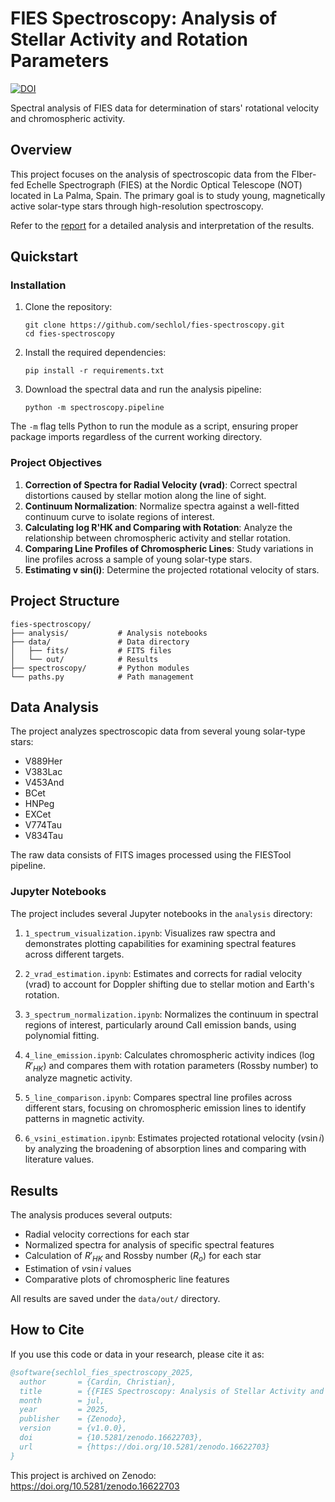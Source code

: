 # FIES Spectroscopy: Analysis of Stellar Activity and Rotation Parameters
[![DOI](https://zenodo.org/badge/1029184911.svg)](https://doi.org/10.5281/zenodo.16622703)

Spectral analysis of FIES data for determination of stars' rotational velocity and chromospheric activity.

## Overview

This project focuses on the analysis of spectroscopic data from the FIber-fed Echelle Spectrograph (FIES) at the Nordic Optical Telescope (NOT) located in La Palma, Spain. The primary goal is to study young, magnetically active solar-type stars through high-resolution spectroscopy.

Refer to the [report](analysis_report.pdf) for a detailed analysis and interpretation of the results.

## Quickstart

### Installation

1. Clone the repository:
   ```
   git clone https://github.com/sechlol/fies-spectroscopy.git
   cd fies-spectroscopy
   ```

2. Install the required dependencies:
   ```
   pip install -r requirements.txt
   ```

3. Download the spectral data and run the analysis pipeline:
   ```
   python -m spectroscopy.pipeline
   ```

The `-m` flag tells Python to run the module as a script, ensuring proper package imports regardless of the current working directory.


### Project Objectives

1. **Correction of Spectra for Radial Velocity (vrad)**: Correct spectral distortions caused by stellar motion along the line of sight.
2. **Continuum Normalization**: Normalize spectra against a well-fitted continuum curve to isolate regions of interest.
3. **Calculating log R'HK and Comparing with Rotation**: Analyze the relationship between chromospheric activity and stellar rotation.
4. **Comparing Line Profiles of Chromospheric Lines**: Study variations in line profiles across a sample of young solar-type stars.
5. **Estimating v sin(i)**: Determine the projected rotational velocity of stars.

## Project Structure

```
fies-spectroscopy/
├── analysis/           # Analysis notebooks
├── data/               # Data directory
│   ├── fits/           # FITS files
│   └── out/            # Results
├── spectroscopy/       # Python modules
└── paths.py            # Path management
```


## Data Analysis


The project analyzes spectroscopic data from several young solar-type stars:
- V889Her
- V383Lac
- V453And
- BCet
- HNPeg
- EXCet
- V774Tau
- V834Tau

The raw data consists of FITS images processed using the FIESTool pipeline.

### Jupyter Notebooks
The project includes several Jupyter notebooks in the `analysis` directory:

1. `1_spectrum_visualization.ipynb`: Visualizes raw spectra and demonstrates plotting capabilities for examining spectral features across different targets.

2. `2_vrad_estimation.ipynb`: Estimates and corrects for radial velocity (${\text{vrad}}$) to account for Doppler shifting due to stellar motion and Earth's rotation.

3. `3_spectrum_normalization.ipynb`: Normalizes the continuum in spectral regions of interest, particularly around ${\text{CaII}}$ emission bands, using polynomial fitting.

4. `4_line_emission.ipynb`: Calculates chromospheric activity indices ($\log R'_{HK}$) and compares them with rotation parameters (Rossby number) to analyze magnetic activity.

5. `5_line_comparison.ipynb`: Compares spectral line profiles across different stars, focusing on chromospheric emission lines to identify patterns in magnetic activity.

6. `6_vsini_estimation.ipynb`: Estimates projected rotational velocity ($v \sin i$) by analyzing the broadening of absorption lines and comparing with literature values.

## Results

The analysis produces several outputs:
- Radial velocity corrections for each star
- Normalized spectra for analysis of specific spectral features
- Calculation of $R'_{HK}$ and Rossby number ($R_o$) for each star
- Estimation of $v \sin i$ values
- Comparative plots of chromospheric line features

All results are saved under the `data/out/` directory.

## How to Cite

If you use this code or data in your research, please cite it as:

```bibtex
@software{sechlol_fies_spectroscopy_2025,
  author       = {Cardin, Christian},
  title        = {{FIES Spectroscopy: Analysis of Stellar Activity and Rotation Parameters}},
  month        = jul,
  year         = 2025,
  publisher    = {Zenodo},
  version      = {v1.0.0},
  doi          = {10.5281/zenodo.16622703},
  url          = {https://doi.org/10.5281/zenodo.16622703}
}
```

This project is archived on Zenodo: https://doi.org/10.5281/zenodo.16622703